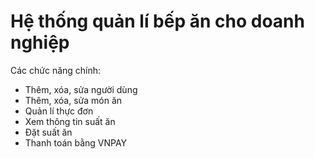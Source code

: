 # Hệ thống quản lí bếp ăn cho doanh nghiệp
Các chức năng chính: </br>
- Thêm, xóa, sửa người dùng </br>
- Thêm, xóa, sửa món ăn </br>
- Quản lí thực đơn </br>
- Xem thông tin suất ăn </br>
- Đặt suất ăn </br>
- Thanh toán bằng VNPAY
